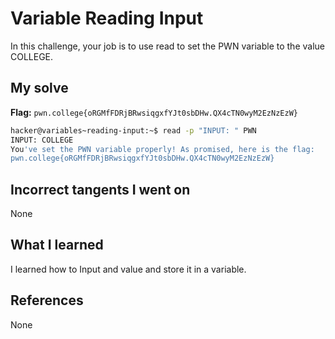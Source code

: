 # Variable Reading Input
In this challenge, your job is to use read to set the PWN variable to the value COLLEGE.
## My solve
**Flag:** `pwn.college{oRGMfFDRjBRwsiqgxfYJt0sbDHw.QX4cTN0wyM2EzNzEzW}`

```bash
hacker@variables~reading-input:~$ read -p "INPUT: " PWN
INPUT: COLLEGE
You've set the PWN variable properly! As promised, here is the flag:
pwn.college{oRGMfFDRjBRwsiqgxfYJt0sbDHw.QX4cTN0wyM2EzNzEzW}
```
## Incorrect tangents I went on
None
## What I learned
I learned how to Input and value and store it in a variable.
## References 
None